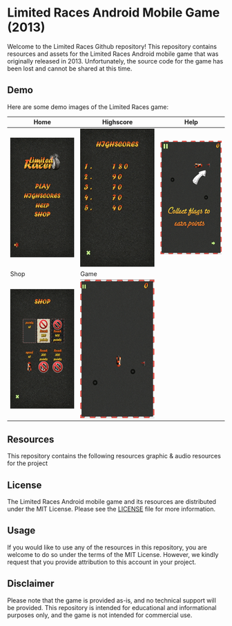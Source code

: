 # Limited Races Android Mobile Game (2013)

Welcome to the Limited Races Github repository! This repository contains resources and assets for the Limited Races Android mobile game that was originally released in 2013. Unfortunately, the source code for the game has been lost and cannot be shared at this time.

## Demo

Here are some demo images of the Limited Races game:

| Home | Highscore | Help |
|--------|--------|--------|
| ![Demo 1](/demo/demo1.png) | ![Demo 2](/demo/demo2.png) | ![Demo 3](/demo/demo3.png) |
| Shop | Game |        |
| ![Demo 4](/demo/demo4.png) | ![Demo 5](/demo/demo5.png) | |


## Resources

This repository contains the following resources graphic & audio resources for the project

## License

The Limited Races Android mobile game and its resources are distributed under the MIT License. Please see the [LICENSE](/LICENSE) file for more information.

## Usage

If you would like to use any of the resources in this repository, you are welcome to do so under the terms of the MIT License. 
However, we kindly request that you provide attribution to this account in your project.

## Disclaimer

Please note that the game is provided as-is, and no technical support will be provided. This repository is intended for educational and informational purposes only, and the game is not intended for commercial use.